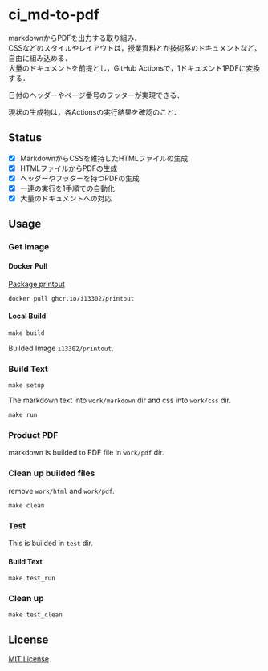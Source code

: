 # ci_md-to-pdf
markdownからPDFを出力する取り組み．  
CSSなどのスタイルやレイアウトは，授業資料とか技術系のドキュメントなど，自由に組み込める．  
大量のドキュメントを前提とし，GitHub Actionsで，1ドキュメント1PDFに変換する．  

日付のヘッダーやページ番号のフッターが実現できる．  

現状の生成物は，各Actionsの実行結果を確認のこと．  

## Status
- [x] MarkdownからCSSを維持したHTMLファイルの生成
- [x] HTMLファイルからPDFの生成
- [x] ヘッダーやフッターを持つPDFの生成
- [x] 一連の実行を1手順での自動化
- [x] 大量のドキュメントへの対応

## Usage
### Get Image
#### Docker Pull

[Package printout](https://github.com/i13302/ci_md-to-pdf/pkgs/container/printout)

```:shell
docker pull ghcr.io/i13302/printout
```

#### Local Build
```:shell
make build
```

Builded Image `i13302/printout`. 

### Build Text
```:shell
make setup
```

The markdown text into `work/markdown` dir and css into `work/css` dir.  

```:shell
make run
```

### Product PDF
markdown is builded to PDF file in `work/pdf` dir.

### Clean up builded files
remove `work/html` and `work/pdf`.

```:shell
make clean
```

### Test
This is builded in `test` dir.

#### Build Text
```Sample:shell
make test_run
```

### Clean up
```Sample:shell
make test_clean
```

## License
[MIT License](./LICENSE).
